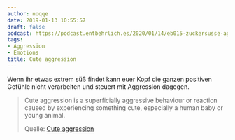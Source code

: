 ```yaml
---
author: noqqe
date: 2019-01-13 10:55:57
draft: false
podcast: https://podcast.entbehrlich.es/2020/01/14/eb015-zuckersusse-aggression/
tags:
- Aggression
- Emotions
title: Cute aggression
---
```


Wenn ihr etwas extrem süß findet kann euer Kopf die ganzen positiven Gefühle
nicht verarbeiten und steuert mit Aggression dagegen.

> Cute aggression is a superficially aggressive behaviour or reaction caused by
> experiencing something cute, especially a human baby or young animal.
>
> Quelle: [Cute aggression](https://en.wikipedia.org/wiki/Cute_aggression)